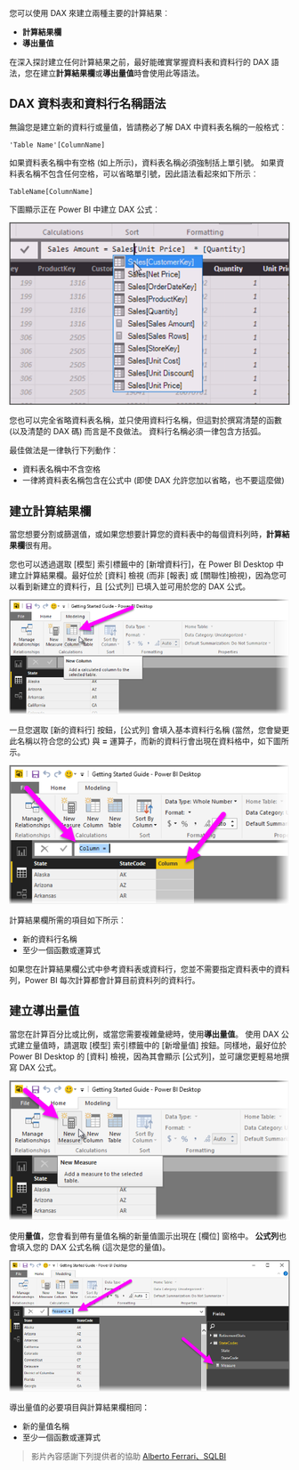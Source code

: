 您可以使用 DAX 來建立兩種主要的計算結果︰

* **計算結果欄**
* **導出量值**

在深入探討建立任何計算結果之前，最好能確實掌握資料表和資料行的 DAX 語法，您在建立**計算結果欄**或**導出量值**時會使用此等語法。

## <a name="dax-table-and-column-name-syntax"></a>DAX 資料表和資料行名稱語法
無論您是建立新的資料行或量值，皆請務必了解 DAX 中資料表名稱的一般格式︰

    'Table Name'[ColumnName]

如果資料表名稱中有空格 (如上所示)，資料表名稱必須強制括上單引號。 如果資料表名稱不包含任何空格，可以省略單引號，因此語法看起來如下所示︰

    TableName[ColumnName]

下圖顯示正在 Power BI 中建立 DAX 公式︰

![](media/7-2-dax-calculation-types/dax-calc-types_1.png)

您也可以完全省略資料表名稱，並只使用資料行名稱，但這對於撰寫清楚的函數 (以及清楚的 DAX 碼) 而言是不良做法。 資料行名稱必須一律包含方括弧。

最佳做法是一律執行下列動作︰

* 資料表名稱中不含空格
* 一律將資料表名稱包含在公式中 (即使 DAX 允許您加以省略，也不要這麼做)

## <a name="creating-calculated-columns"></a>建立計算結果欄
當您想要分割或篩選值，或如果您想要計算您的資料表中的每個資料列時，**計算結果欄**很有用。

您也可以透過選取 [模型] 索引標籤中的 [新增資料行]，在 Power BI Desktop 中建立計算結果欄。最好位於 [資料] 檢視 (而非 [報表] 或 [關聯性]檢視)，因為您可以看到新建立的資料行，且 [公式列] 已填入並可用於您的 DAX 公式。

![](media/7-2-dax-calculation-types/dax-calc-types_2a.png)

一旦您選取 [新的資料行] 按鈕，[公式列] 會填入基本資料行名稱 (當然，您會變更此名稱以符合您的公式) 與 **=** 運算子，而新的資料行會出現在資料格中，如下圖所示。

![](media/7-2-dax-calculation-types/dax-calc-types_3.png)

計算結果欄所需的項目如下所示︰

* 新的資料行名稱
* 至少一個函數或運算式

如果您在計算結果欄公式中參考資料表或資料行，您並不需要指定資料表中的資料列，Power BI 每次計算都會計算目前資料列的資料行。

## <a name="creating-calculated-measures"></a>建立導出量值
當您在計算百分比或比例，或當您需要複雜彙總時，使用**導出量值**。 使用 DAX 公式建立量值時，請選取 [模型] 索引標籤中的 [新增量值] 按鈕。同樣地，最好位於 Power BI Desktop 的 [資料] 檢視，因為其會顯示 [公式列]，並可讓您更輕易地撰寫 DAX 公式。

![](media/7-2-dax-calculation-types/dax-calc-types_4.png)

使用**量值**，您會看到帶有量值名稱的新量值圖示出現在 [欄位] 窗格中。 **公式列**也會填入您的 DAX 公式名稱 (這次是您的量值)。

![](media/7-2-dax-calculation-types/dax-calc-types_5.png)

導出量值的必要項目與計算結果欄相同：

* 新的量值名稱
* 至少一個函數或運算式

> 影片內容感謝下列提供者的協助 [Alberto Ferrari、SQLBI](http://www.sqlbi.com/learning-dax)
> 
> 

